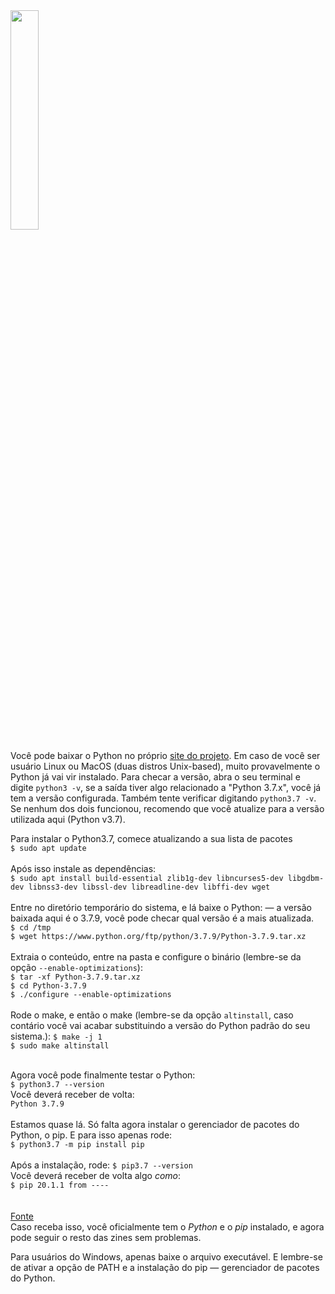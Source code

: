 <img width="30%" src="https://i.imgur.com/VYGCgNc.png">

Você pode baixar o Python no próprio [site do projeto](https://www.python.org/downloads/). Em caso de você ser usuário Linux ou MacOS (duas distros Unix-based), muito provavelmente o Python já vai vir instalado. 
Para checar a versão, abra o seu terminal e digite `python3 -v`, se a saída tiver algo relacionado a "Python 3.7.x", você já tem a versão configurada. Também tente verificar digitando `python3.7 -v`.
Se nenhum dos dois funcionou, recomendo que você atualize para a versão utilizada aqui (Python v3.7).

Para instalar o Python3.7, comece atualizando a sua lista de pacotes<br>
`$ sudo apt update`<br><br>
Após isso instale as dependências:<br>
`$ sudo apt install build-essential zlib1g-dev libncurses5-dev libgdbm-dev libnss3-dev libssl-dev libreadline-dev libffi-dev wget`<br><br>
Entre no diretório temporário do sistema, e lá baixe o Python: — a versão baixada aqui é o 3.7.9, você pode checar qual versão é a mais atualizada.<br>
`$ cd /tmp`<br>
`$ wget https://www.python.org/ftp/python/3.7.9/Python-3.7.9.tar.xz`<br><br>
Extraia o conteúdo, entre na pasta e configure o binário (lembre-se da opção `--enable-optimizations`):<br>
`$ tar -xf Python-3.7.9.tar.xz`<br>
`$ cd Python-3.7.9`<br>
`$ ./configure --enable-optimizations`<br><br>
Rode o make, e então o make (lembre-se da opção `altinstall`, caso contário você vai acabar substituindo a versão do Python padrão do seu sistema.):
`$ make -j 1`<br>
`$ sudo make altinstall`<br><br>

Agora você pode finalmente testar o Python:<br>
`$ python3.7 --version`<br>
Você deverá receber de volta:<br>
`Python 3.7.9`<br><br>
Estamos quase lá. Só falta agora instalar o gerenciador de pacotes do Python, o pip. E para isso apenas rode:<br>
`$ python3.7 -m pip install pip`<br><br>
Após a instalação, rode:
`$ pip3.7 --version`<br>
Você deverá receber de volta algo *como*:<br>
`$ pip 20.1.1 from ----`<br><br>
<br>
[Fonte](https://websiteforstudents.com/installing-the-latest-python-3-7-on-ubuntu-16-04-18-04/)<br>
Caso receba isso, você oficialmente tem o *Python* e o *pip* instalado, e agora pode seguir o resto das zines sem problemas.

Para usuários do Windows, apenas baixe o arquivo executável. E lembre-se de ativar a opção de PATH e a instalação do pip — gerenciador de pacotes do Python.


